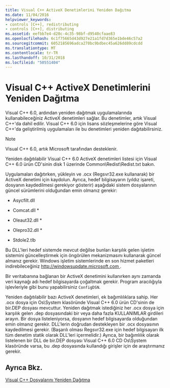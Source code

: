 ```yaml
---
title: Visual C++ ActiveX Denetimlerini Yeniden Dağıtma
ms.date: 11/04/2016
helpviewer_keywords:
- controls [C++], redistributing
- controls [C++], distributing
ms.assetid: eefbb7e4-d28c-4c35-98bf-d9540cfaae83
ms.openlocfilehash: 6c1f75665d43d927e21a1fd7d365e1bde46c57a2
ms.sourcegitcommit: 6052185696adca270bc9bdbec45a626dd89cdcdd
ms.translationtype: MT
ms.contentlocale: tr-TR
ms.lasthandoff: 10/31/2018
ms.locfileid: "50551404"
---
```

# <a name="redistributing-visual-c-activex-controls"></a>Visual C++ ActiveX Denetimlerini Yeniden Dağıtma

Visual C++ 6.0, ardından yeniden dağıtmak uygulamalarında kullanabileceğiniz ActiveX denetimleri sağlar. Bu denetimler, artık Visual C++'da dahil edilir. Visual C++ 6.0 için lisans sözleşmelerine göre Visual C++'da geliştirilmiş uygulamaları ile bu denetimleri yeniden dağıtabilirsiniz.

> [!NOTE]
>  Visual C++ 6.0, artık Microsoft tarafından desteklenir.

Yeniden dağıtılabilir Visual C++ 6.0 ActiveX denetimleri listesi için Visual C++ 6.0 ürün CD'sinin disk 1 üzerinde Common\Redist\Redist.txt bakın.

Uygulamaları dağıtırken, yükleyin ve .ocx (Regsvr32.exe kullanarak) bir ActiveX denetimi için kaydolun. Ayrıca, hedef bilgisayarın (yıldız işareti, dosyanın kaydedilmesi gerekiyor gösterir) aşağıdaki sistem dosyalarının güncel sürümlerini olduğundan emin olmanız gerekir:

- Asycfilt.dll

- Comcat.dll \*

- Oleaut32.dll \*

- Olepro32.dll \*

- Stdole2.tlb

Bu DLL'leri hedef sistemde mevcut değilse bunları karşılık gelen işletim sistemini güncelleştirmek için öngörülen mekanizmasını kullanarak güncel almanız gerekir. Windows işletim sistemlerinde en son hizmet paketleri indirebileceğiniz [ http://windowsupdate.microsoft.com ](http://windowsupdate.microsoft.com).

Bir veritabanına bağlanan bir ActiveX denetimini kullanırken aynı zamanda veri kaynağı adı hedef bilgisayarda çoğaltmak gerekir. Program aracılığıyla işlevleriyle gibi bunu yapabilirsiniz `ConfigDSN`.

Yeniden dağıtılabilir bazı ActiveX denetimleri, ek bağımlılıklara sahip. Her .ocx dosya için Os\System klasöründe Visual C++ 6.0 ürün CD'sinin de bir.DEP dosyası mevcuttur. Yeniden dağıtmak istediğiniz her .ocx dosya için karşılık gelen .dep dosyasındaki bir veya daha fazla KULLANIMLAR girdileri arayın. Bir dosya listeleniyorsa, dosyanın hedef bilgisayarda olduğundan emin olmanız gerekir. DLL'lerin doğrudan destekleyen bir .ocx dosyasının kaydedilmesi gerekir. (Başarılı olması Regsvr32.exe için hedef bilgisayarı ilk tüm denetim statik olarak DLL'leri içermelidir.) Ayrıca, bir bağımlılık olarak listelenen bir DLL de bir.DEP dosyası Visual C++ 6.0 CD Os\System klasöründe varsa, bu .dep dosyasında kullandığı girişler için de araştırmanız gerekir.

## <a name="see-also"></a>Ayrıca Bkz.

[Visual C++ Dosyalarını Yeniden Dağıtma](../ide/redistributing-visual-cpp-files.md)